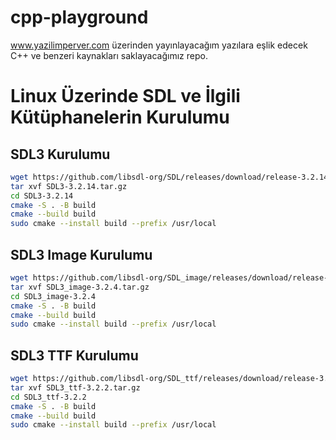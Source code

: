 # cpp-playground
www.yazilimperver.com üzerinden yayınlayacağım yazılara eşlik edecek C++ ve benzeri kaynakları saklayacağımız repo.

# Linux Üzerinde SDL ve İlgili Kütüphanelerin Kurulumu
## SDL3 Kurulumu
``` bash
wget https://github.com/libsdl-org/SDL/releases/download/release-3.2.14/SDL3-3.2.14.tar.gz
tar xvf SDL3-3.2.14.tar.gz
cd SDL3-3.2.14
cmake -S . -B build
cmake --build build
sudo cmake --install build --prefix /usr/local
```

## SDL3 Image Kurulumu

``` bash
wget https://github.com/libsdl-org/SDL_image/releases/download/release-3.2.4/SDL3_image-3.2.4.tar.gz
tar xvf SDL3_image-3.2.4.tar.gz
cd SDL3_image-3.2.4
cmake -S . -B build
cmake --build build
sudo cmake --install build --prefix /usr/local
```

## SDL3 TTF Kurulumu

``` bash
wget https://github.com/libsdl-org/SDL_ttf/releases/download/release-3.2.2/SDL3_ttf-3.2.2.tar.gz
tar xvf SDL3_ttf-3.2.2.tar.gz
cd SDL3_ttf-3.2.2
cmake -S . -B build
cmake --build build
sudo cmake --install build --prefix /usr/local
```